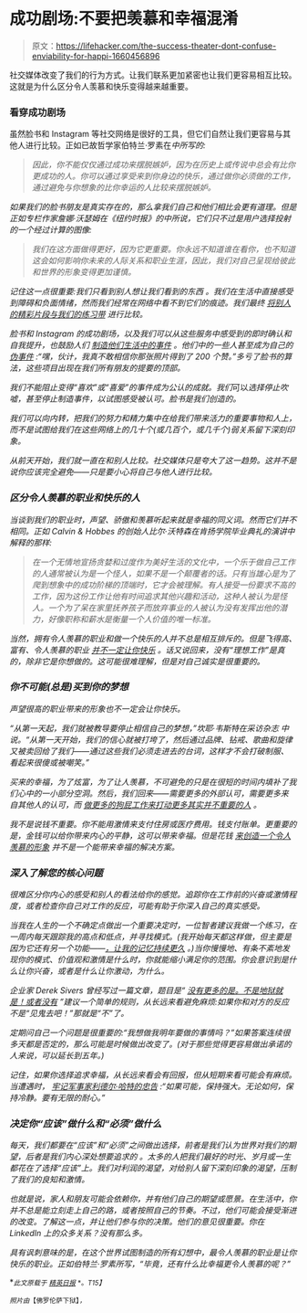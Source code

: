 # 成功剧场:不要把羡慕和幸福混淆

> 原文：<https://lifehacker.com/the-success-theater-dont-confuse-enviability-for-happi-1660456896>

社交媒体改变了我们的行为方式。让我们联系更加紧密也让我们更容易相互比较。这就是为什么区分令人羡慕和快乐变得越来越重要。



### 看穿成功剧场

虽然脸书和 Instagram 等社交网络是很好的工具，但它们自然让我们更容易与其他人进行比较。正如已故哲学家伯特兰·罗素在[](https://archive.org/stream/TheConquestOfHappiness/TheConquestOfHappiness-BertrandRussell_djvu.txt)*中所写的:*

> *因此，你不能仅仅通过成功来摆脱嫉妒，因为在历史上或传说中总会有比你更成功的人。你可以通过享受来到你身边的快乐，通过做你必须做的工作，通过避免与你想象的比你幸运的人比较来摆脱嫉妒。*

*如果我们的脸书朋友是真实存在的，那么拿我们自己和他们相比会更有道理。但是正如专栏作家詹娜·沃瑟姆在《纽约时报》的中所说，它们只不过是用户选择投射的一个经过计算的图像:*

> *我们在这方面做得更好，因为它更重要。你永远不知道谁在看你，也不知道这会如何影响你未来的人际关系和职业生涯，因此，我们对自己呈现给彼此和世界的形象变得更加谨慎。*

*记住这一点很重要:我们只看到别人想让我们看到的东西 。我们在生活中直接感受到障碍和负面情绪，然而我们经常在网络中看不到它们的痕迹。我们最终 [将别人的精彩片段与我们的练习带](https://twitter.com/stevenfurtick/status/67981913746444288) 进行比较。*

*脸书和 Instagram 的成功剧场，以及我们可以从这些服务中感受到的即时确认和自我提升，也鼓励人们 [制造他们生活中的事件](http://www.youtube.com/watch?v=QxVZYiJKl1Y) 。他们中的一些人甚至成为自己的 [伪事件](http://www.nku.edu/~turney/prclass/readings/events.html) :“嘿，伙计，我真不敢相信你那张照片得到了 200 个赞。”多亏了脸书的算法，这些项目出现在我们所有朋友的提要的顶部。*

*我们不能阻止变得“喜欢”或“喜爱”的事件成为公认的成就。我们*可以*选择停止吹嘘，甚至停止制造事件，以试图感受被认可。脸书是我们创造的。*

*我们可以向内转，把我们的努力和精力集中在给我们带来活力的重要事物和人上，而不是试图给我们在这些网络上的几十个(或几百个，或几千个)弱关系留下深刻印象。*

*从前天开始，我们就一直在和别人比较。社交媒体只是夸大了这一趋势。这并不是说你应该完全避免——只是要小心将自己与他人进行比较。*

### *区分令人羡慕的职业和快乐的人*

*当谈到我们的职业时，声望、骄傲和羡慕听起来就是幸福的同义词。然而它们并不相同。正如 Calvin & Hobbes 的创始人比尔·沃特森在肯扬学院毕业典礼的演讲中解释的那样:*

> *在一个无情地宣扬贪婪和过度作为美好生活的文化中，一个乐于做自己工作的人通常被认为是一个怪人，如果不是一个颠覆者的话。只有当雄心是为了爬到想象中的成功阶梯的顶端时，它才会被理解。有人接受一份要求不高的工作，因为这份工作让他有时间追求其他兴趣和活动，这种人被认为是怪人。一个为了呆在家里抚养孩子而放弃事业的人被认为没有发挥出他的潜力，好像职称和薪水是衡量一个人价值的唯一标准。*

*当然，拥有令人羡慕的职业和做一个快乐的人并不总是相互排斥的。但是飞得高、富有、令人羡慕的职业 [并不一定让你快乐](http://gawker.com/inspirational-bill-watterson-speech-turned-into-watters-1217668306/1218240664) 。话又说回来，没有“理想工作”是真的，除非它是你想做的。这可能很难理解，但是对自己诚实是很重要的。*

### *你不可能(总是)买到你的梦想*

*声望很高的职业带来的形象也不一定会让你快乐。*

*“从第一天起，我们就被教导要停止相信自己的梦想，”坎耶·韦斯特在采访杂志 中说。“从第一天开始，我们的信心就被打垮了，然后通过品牌、钻戒、歌曲和旋律又被卖回给了我们——通过这些我们必须走进去的台词，这样才不会打破制服、看起来很傻或被嘲笑。”*

*买来的幸福，为了炫富，为了让人羡慕，不可避免的只是在很短的时间内填补了我们心中的一小部分空洞。然后，我们回来——需要更多的外部认可，需要更多来自其他人的认可，而 [做更多的狗屁工作来打动更多其实并不重要的人](http://www.rottentomatoes.com/m/fight_club/quotes/) 。*

*我不是说钱不重要。你不能用激情来支付住房或医疗费用。钱支付账单。更重要的是，金钱可以给你带来内心的平静，这可以带来幸福。但是花钱 [来创造一个令人羡慕的形象](http://lifehacker.com/even-if-you-re-materialistic-money-may-not-buy-you-hap-1573105498) 并不是一个能带来幸福的解决方案。*

### ***深入了解您的核心问题***

*很难区分你内心的感受和别人的看法给你的感觉。追踪你在工作前的兴奋或激情程度，或者检查你自己对工作的反应，可能有助于你深入自己的真实感受。*

*当我在人生的一个不确定点做出一个重要决定时，一位智者建议我做一个练习，在一周内每天跟踪我的高点和低点，并寻找模式。(我开始每天都这样做，但主要是因为它还有另一个功能——[，让我的记忆持续更久](https://lifehacker.com/how-your-brain-perceives-time-and-how-to-use-it-to-you-511184192) 。)当你慢慢地、有条不紊地发现你的模式、价值观和激情是什么时，你就能缩小满足你的范围。你会意识到是什么让你兴奋，或者是什么让你激动，为什么。*

*企业家 Derek Sivers 曾经写过一篇文章，题目是“ [没有更多的是。不是地狱就是！或者没有](http://sivers.org/hellyeah) ”建议一个简单的规则，从长远来看避免麻烦:如果你和对方的反应不是“见鬼去吧！”那就是“不”了。*

*定期问自己一个问题是很重要的:“我想做我明年要做的事情吗？”如果答案连续很多天都是否定的，那么可能是时候做出改变了。(对于那些觉得更容易做出承诺的人来说，可以延长到五年。)*

*记住，如果你选择追求幸福，从长远来看会有回报，但从短期来看可能会有麻烦。当遭遇时， [牢记军事家利德尔·哈特的忠告](http://www.herbertlui.ca/12-life-lessons-from-a-military-strategist/) :“如果可能，保持强大。无论如何，保持冷静。要有无限的耐心。”*

### ***决定你“应该”做什么和“必须”做什么***

*每天，我们都要在“应该”和“必须”之间做出选择，前者是我们认为世界对我们的期望，后者是我们内心深处想要追求的 。太多的人把我们最好的时光、岁月或一生都花在了选择“应该”上。我们对利润的渴望，对给别人留下深刻印象的渴望，压制了我们的良知和激情。*

*也就是说，家人和朋友可能会依赖你，并有他们自己的期望或愿景。在生活中，你并不总是能立刻走上自己的路，或者按照自己的节奏。不过，他们可能会接受渐进的改变。了解这一点，并让他们参与你的决策。他们的意见很重要。你在 LinkedIn 上的众多关系？没有那么多。*

*具有讽刺意味的是，在这个世界试图制造的所有幻想中，最令人羡慕的职业是让你快乐的职业。正如伯特兰·罗素所写，“毕竟，还有什么比幸福更令人羡慕的呢？”*

**<small>此文原载于</small>* [*<small>精英日报</small>*](http://elitedaily.com/life/culture/success-theatre-enviable-different-happy/647117/) <small>*。*T15】</small>*

*<small>*照片由*</small>*<small>【佛罗伦萨下狱】</small>*<small>，<small></small></small>*